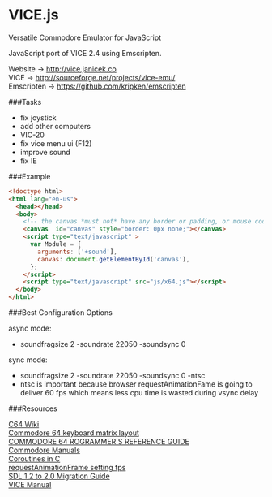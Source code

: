 VICE.js
=======

Versatile Commodore Emulator for JavaScript

JavaScript port of VICE 2.4 using Emscripten.

Website -> http://vice.janicek.co  
VICE -> http://sourceforge.net/projects/vice-emu/  
Emscripten -> https://github.com/kripken/emscripten  

###Tasks

* fix joystick
* add other computers
 * VIC-20
* fix vice menu ui (F12)
* improve sound
* fix IE

###Example
```html
<!doctype html>
<html lang="en-us">
  <head></head>
  <body>
    <!-- the canvas *must not* have any border or padding, or mouse coords will be wrong -->
    <canvas  id="canvas" style="border: 0px none;"></canvas>
    <script type="text/javascript" >
      var Module = {
        arguments: ['+sound'],
        canvas: document.getElementById('canvas'),
      };
    </script>
    <script type="text/javascript" src="js/x64.js"></script>
  </body>
</html>
```

###Best Configuration Options

async mode:
* soundfragsize 2 -soundrate 22050 -soundsync 0

sync mode:
* soundfragsize 2 -soundrate 22050 -soundsync 0 -ntsc
* ntsc is important because browser requestAnimationFame is going to deliver 60 fps which means less cpu time is wasted during vsync delay

###Resources

[C64 Wiki](http://www.c64-wiki.com)  
[Commodore 64 keyboard matrix layout](http://sta.c64.org/cbm64kbdlay.html)  
[COMMODORE 64 ROGRAMMER'S REFERENCE GUIDE](http://www.c64.ch/programming/c64prg10.txt)  
[Commodore Manuals](http://www.commodore.ca/commodore-manuals/)  
[Coroutines in C](http://www.chiark.greenend.org.uk/~sgtatham/coroutines.html)  
[requestAnimationFrame setting fps](http://creativejs.com/resources/requestanimationframe/)  
[SDL 1.2 to 2.0 Migration Guide](http://wiki.libsdl.org/moin.fcg/MigrationGuide)  
[VICE Manual](http://www.viceteam.org/vice_toc.html)  